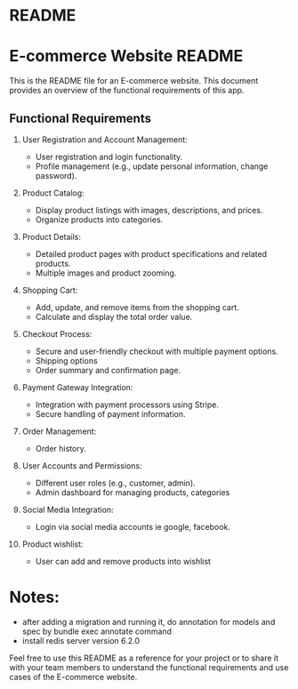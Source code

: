 # README

# E-commerce Website README

This is the README file for an E-commerce website. This document provides an overview of the functional requirements of this app.

## Functional Requirements

1. User Registration and Account Management:
     * User registration and login functionality.
     * Profile management (e.g., update personal information, change password).

2. Product Catalog:
     * Display product listings with images, descriptions, and prices.
     * Organize products into categories.

3. Product Details:
     * Detailed product pages with product specifications and related products.
     * Multiple images and product zooming.

4. Shopping Cart:
     * Add, update, and remove items from the shopping cart.
     * Calculate and display the total order value.

5. Checkout Process:
     * Secure and user-friendly checkout with multiple payment options.
     * Shipping options
     * Order summary and confirmation page.

6. Payment Gateway Integration:
     * Integration with payment processors using Stripe.
     * Secure handling of payment information.

7. Order Management:
     * Order history.

8. User Accounts and Permissions:
     * Different user roles (e.g., customer, admin).
     * Admin dashboard for managing products, categories
   
9. Social Media Integration:
     * Login via social media accounts ie google, facebook.
   
10. Product wishlist:
    * User can add and remove products into wishlist

# Notes:
* after adding a migration and running it, do annotation for models and spec by
  bundle exec annotate command
* install redis server version 6.2.0

Feel free to use this README as a reference for your project or to share it with your team members to understand the functional requirements and use cases of the E-commerce website.
